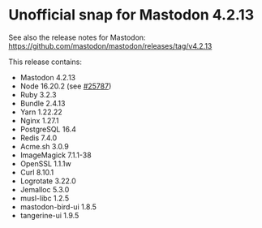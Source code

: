 # Unofficial snap for Mastodon 4.2.13

See also the release notes for Mastodon: https://github.com/mastodon/mastodon/releases/tag/v4.2.13

This release contains:

* Mastodon 4.2.13
* Node 16.20.2 (see [#25787](https://github.com/mastodon/mastodon/discussions/25787#discussioncomment-6382898))
* Ruby 3.2.3
* Bundle 2.4.13
* Yarn 1.22.22
* Nginx 1.27.1
* PostgreSQL 16.4
* Redis 7.4.0
* Acme.sh 3.0.9
* ImageMagick 7.1.1-38
* OpenSSL 1.1.1w
* Curl 8.10.1
* Logrotate 3.22.0
* Jemalloc 5.3.0
* musl-libc 1.2.5
* mastodon-bird-ui 1.8.5
* tangerine-ui 1.9.5
